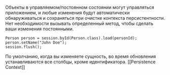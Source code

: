 Объекты в управляемом/постоянном состоянии могут управляться приложением, и любые изменения будут автоматически обнаруживаться и сохраняться при очистке контекста персистентности. Нет необходимости вызывать определенный метод, чтобы сделать ваши изменения постоянными.
```
Person person = session.byId(Person.class).load(personId);
person.setName("John Doe");
session.flush();
```
По умолчанию, когда вы изменяете сущность, во время обновления устанавливаются все столбцы, кроме идентификатора.
[[Persistence Context]]